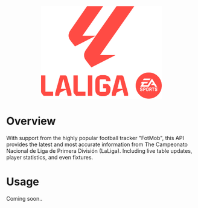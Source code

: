 <div align="center">
<img width="320" height="244" alt="LaLiga_EA_Sports_2023_Vertical_Logo svg" src="https://raw.githubusercontent.com/jaschrs/laligaapi/master/.github/LaLiga_EA_Sports_2023_Vertical_Logo.svg.png" />
</div>

# Overview
With support from the highly popular football tracker "FotMob", this API provides the latest and most accurate information from The Campeonato Nacional de Liga de Primera División (LaLiga). Including live table updates, player statistics, and even fixtures. 

# Usage
Coming soon..
